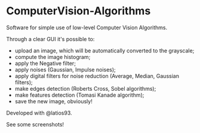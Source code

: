 # ComputerVision-Algorithms
Software for simple use of low-level Computer Vision Algorithms.

Through a clear GUI it's possible to:
* upload an image, which will be automatically converted to the grayscale;
* compute the image histogram;
* apply the Negative filter;
* apply noises (Gaussian, Impulse noises);
* apply digital filters for noise reduction (Average, Median, Gaussian filters);
* make edges detection (Roberts Cross, Sobel algorithms);
* make features detection (Tomasi Kanade algorithm);
* save the new image, obviously!

Developed with @latios93.

See some screenshots!
